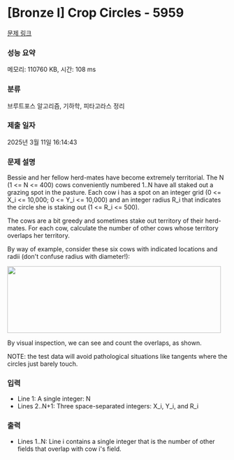 # [Bronze I] Crop Circles - 5959 

[문제 링크](https://www.acmicpc.net/problem/5959) 

### 성능 요약

메모리: 110760 KB, 시간: 108 ms

### 분류

브루트포스 알고리즘, 기하학, 피타고라스 정리

### 제출 일자

2025년 3월 11일 16:14:43

### 문제 설명

<p>Bessie and her fellow herd-mates have become extremely territorial. The N (1 <= N <= 400) cows conveniently numbered 1..N have all staked out a grazing spot in the pasture. Each cow i has a spot on an integer grid (0 <= X_i <= 10,000; 0 <= Y_i <= 10,000) and an integer radius R_i that indicates the circle she is staking out (1 <= R_i <= 500).</p>

<p>The cows are a bit greedy and sometimes stake out territory of their herd-mates. For each cow, calculate the number of other cows whose territory overlaps her territory.</p>

<p>By way of example, consider these six cows with indicated locations and radii (don't confuse radius with diameter!):</p>

<p><img alt="" src="https://onlinejudgeimages.s3-ap-northeast-1.amazonaws.com/problem/5959/1.jpg" style="height:153px; width:489px"></p>

<p>By visual inspection, we can see and count the overlaps, as shown.</p>

<p>NOTE: the test data will avoid pathological situations like tangents where the circles just barely touch.</p>

### 입력 

 <ul>
	<li>Line 1: A single integer: N</li>
	<li>Lines 2..N+1: Three space-separated integers: X_i, Y_i, and R_i</li>
</ul>

<p> </p>

### 출력 

 <ul>
	<li>Lines 1..N: Line i contains a single integer that is the number of other fields that overlap with cow i's field.</li>
</ul>

<p> </p>

